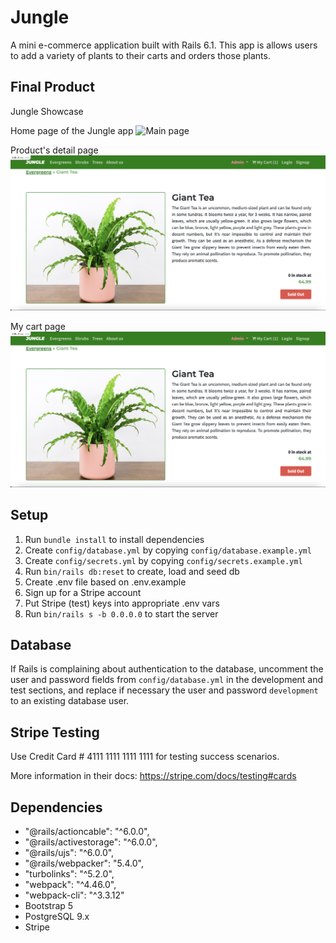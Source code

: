 # Jungle

A mini e-commerce application built with Rails 6.1. This app is allows users to add a variety of plants to their carts and orders those plants. 

## Final Product
Jungle Showcase

Home page of the Jungle app
![Main page](https://github.com/Baila3/Jungle/blob/master/docs/Screen%20Shot%202022-06-08%20at%209.38.04%20PM.png)

Product's detail page
![Product Details page](https://github.com/Baila3/Jungle/blob/master/docs/Screen%20Shot%202022-06-08%20at%209.39.16%20PM.png)

My cart page
![Cart page](https://github.com/Baila3/Jungle/blob/master/docs/Screen%20Shot%202022-06-08%20at%209.39.16%20PM.png)

## Setup

1. Run `bundle install` to install dependencies
2. Create `config/database.yml` by copying `config/database.example.yml`
3. Create `config/secrets.yml` by copying `config/secrets.example.yml`
4. Run `bin/rails db:reset` to create, load and seed db
5. Create .env file based on .env.example
6. Sign up for a Stripe account
7. Put Stripe (test) keys into appropriate .env vars
8. Run `bin/rails s -b 0.0.0.0` to start the server

## Database

If Rails is complaining about authentication to the database, uncomment the user and password fields from `config/database.yml` in the development and test sections, and replace if necessary the user and password `development` to an existing database user.

## Stripe Testing

Use Credit Card # 4111 1111 1111 1111 for testing success scenarios.

More information in their docs: <https://stripe.com/docs/testing#cards>

## Dependencies
- "@rails/actioncable": "^6.0.0",
- "@rails/activestorage": "^6.0.0",
- "@rails/ujs": "^6.0.0",
- "@rails/webpacker": "5.4.0",
- "turbolinks": "^5.2.0",
- "webpack": "^4.46.0",
- "webpack-cli": "^3.3.12"
- Bootstrap 5
- PostgreSQL 9.x
- Stripe
